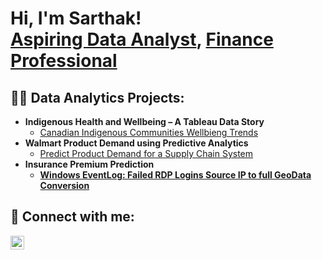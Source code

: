 <h1>Hi, I'm Sarthak! <br/><a href="https://github.com/joshmadakor1">Aspiring Data Analyst</a>, <a href="https://www.linkedin.com/in/joshmadakor/">Finance Professional</a>

<h2>👨‍💻 Data Analytics Projects:</h2>

- <b>Indigenous Health and Wellbeing – A Tableau Data Story </b>
  - [Canadian Indigenous Communities Wellbieng Trends]([https://github.com/joshmadakor1/Algorithms-Practice](https://github.com/SarthakTambe/Canadian-Indigenous-Communities-Wellbieng-Trends/tree/main))
- <b>Walmart Product Demand using Predictive Analytics</b>
  - [Predict Product Demand for a Supply Chain System](https://github.com/joshmadakor1/4chan-Image-Analysis-Middleware-C964) <b>
- <b>Insurance Premium Prediction</b>
  - [Windows EventLog: Failed RDP Logins Source IP to full GeoData Conversion](https://github.com/joshmadakor1/Sentinel-Lab)
  
<h2> 🤳 Connect with me:</h2>


[<img align="left" alt="JoshMadakor | LinkedIn" width="22px" src="https://cdn.jsdelivr.net/npm/simple-icons@v3/icons/linkedin.svg" />][linkedin]
<!-- ![alt text](https://i2.wp.com/www.mast.com.mx/images/easyblog_articles/40/url.jpg) -->


[linkedin]: https://linkedin.com/in/joshmadakor

<!--
**joshmadakor1/joshmadakor1** is a ✨ _special_ ✨ repository because its `README.md` (this file) appears on your GitHub profile.

Here are some ideas to get you started:

- 🔭 I’m currently working on ...
- 🌱 I’m currently learning ...
- 👯 I’m looking to collaborate on ...
- 🤔 I’m looking for help with ...
- 💬 Ask me about ...
- 📫 How to reach me: ...
- 😄 Pronouns: ...
- ⚡ Fun fact: ...
-->
